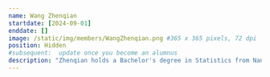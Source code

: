 ```yaml
---
name: Wang Zhenqian
startdate: [2024-09-01]
enddate: []
image: /static/img/members/WangZhenqian.png #365 x 365 pixels, 72 dpi
position: Hidden
#subsequent:  update once you become an alumnus
description: "Zhenqian holds a Bachelor's degree in Statistics from Nanjing Agricultural University and a Master's degree in Epidemiology and Health Statistics from Sun Yat-sen University. He is currently focused on developing network-based GWAS methods to identify the allelic networks of disorders and utilizing these genetic biomarkers to subtype diseases."
---
```


